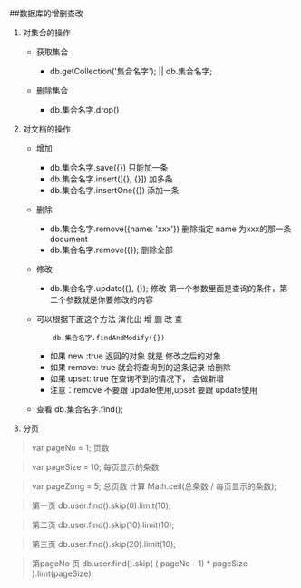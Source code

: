 ##数据库的增删查改

1. 对集合的操作
   - 获取集合
     + db.getCollection('集合名字');  || db.集合名字;

   - 删除集合
     + db.集合名字.drop()
     
2. 对文档的操作

   - 增加
     + db.集合名字.save({})          只能加一条
     + db.集合名字.insert([{}, {}])  加多条
     + db.集合名字.insertOne({})     添加一条
   - 删除
     + db.集合名字.remove({name: 'xxx'}) 删除指定 name 为xxx的那一条  document
     + db.集合名字.remove({});           删除全部
   - 修改
     + db.集合名字.update({}, {}); 修改 第一个参数里面是查询的条件，第二个参数就是你要修改的内容
   - 可以根据下面这个方法 演化出  增 删  改 查
      ```
          db.集合名字.findAndModify({})
      ```
     + 如果 new :true   返回的对象 就是 修改之后的对象
     + 如果 remove: true 就会将查询到的这条记录 给删除
     + 如果 upset: true 在查询不到的情况下， 会做新增
     + 注意：remove 不要跟 update使用,upset 要跟 update使用
  
   - 查看 db.集合名字.find();

3. 分页

> var pageNo = 1; 页数

> var pageSize = 10; 每页显示的条数

> var pageZong = 5;  总页数     计算   Math.ceil(总条数 / 每页显示的条数);

> 第一页   db.user.find().skip(0).limit(10);

> 第二页   db.user.find().skip(10).limit(10);

> 第三页   db.user.find().skip(20).limit(10);

> 第pageNo 页  db.user.find().skip( ( pageNo - 1)  * pageSize ).limt(pageSize);

